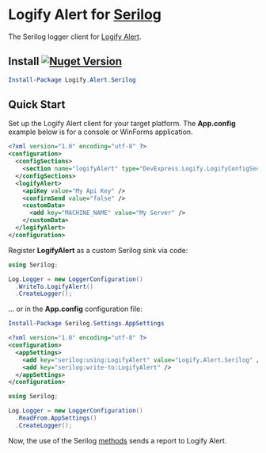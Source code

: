 # Logify Alert for [Serilog](https://serilog.net/)

The Serilog logger client for [Logify Alert](https://logify.devexpress.com).

## Install <a href="https://www.nuget.org/packages/Logify.Alert.Serilog/"><img alt="Nuget Version" src="https://img.shields.io/nuget/v/Logify.Alert.Serilog.svg" data-canonical-src="https://img.shields.io/nuget/v/Logify.Alert.Serilog.svg" style="max-width:100%;" /></a>
```ps1
Install-Package Logify.Alert.Serilog
```

## Quick Start

Set up the Logify Alert client for your target platform. The **App.config** example below is for a console or WinForms application.
```xml
<?xml version="1.0" encoding="utf-8" ?>
<configuration>
  <configSections>
    <section name="logifyAlert" type="DevExpress.Logify.LogifyConfigSection, Logify.Alert.Win" />
  </configSections>
  <logifyAlert>
    <apiKey value="My Api Key" />
    <confirmSend value="false" />
    <customData>
      <add key="MACHINE_NAME" value="My Server" />
    </customData>
  </logifyAlert>
</configuration>
```


Register **LogifyAlert** as a custom Serilog sink via code:

```csharp
using Serilog;

Log.Logger = new LoggerConfiguration()
  .WriteTo.LogifyAlert()
  .CreateLogger();
```

... or in the **App.config** configuration file:

```ps1
Install-Package Serilog.Settings.AppSettings
```

```xml
<?xml version="1.0" encoding="utf-8" ?>
<configuration>
  <appSettings>
    <add key="serilog:using:LogifyAlert" value="Logify.Alert.Serilog" />
    <add key="serilog:write-to:LogifyAlert" />
  </appSettings>
</configuration>
```

```csharp
using Serilog;

Log.Logger = new LoggerConfiguration()
  .ReadFrom.AppSettings()
  .CreateLogger();
```

Now, the use of the Serilog [methods](https://github.com/serilog/serilog/wiki/Writing-Log-Events) sends a report to Logify Alert.
